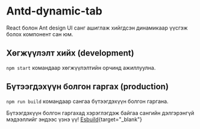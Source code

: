 # Antd-dynamic-tab

React болон Ant design UI санг ашиглаж хийгдсэн динамикаар үүсгэж болох компонент сан юм.

## Хөгжүүлэлт хийх (development)

`npm start` командаар хөгжүүлэлтийн орчинд ажиллуулна.

## Бүтээгдэхүүн болгон гаргах (production)

`npm run build` командаар сангаа бүтээгдэхүүн болгон гаргана.

Бүтээгдэхүүн болгон гаргахад хэрэглэгдэж байгаа сангийн дэлгэрэнгүй мэдээллийг эндээс үзнэ үү! [Esbuild](https://esbuild.github.io/){target="_blank"}
